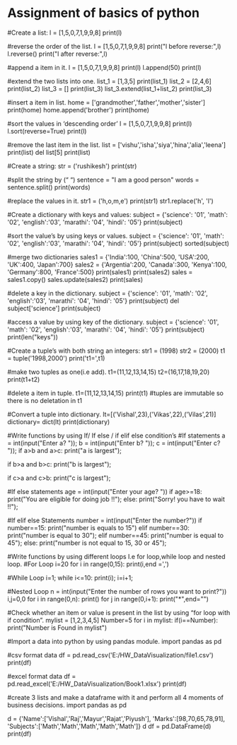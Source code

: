 # Assignment of basics of python
#Create a list:
l = [1,5,0,7,1,9,9,8]
print(l)
    
#reverse the order of the list.
l = [1,5,0,7,1,9,9,8]
print("l before reverse:",l)
l.reverse()
print("l after reverse:",l)

#append a item in it.
l = [1,5,0,7,1,9,9,8]
print(l)
l.append(50)
print(l)

#extend the two lists into one.
list_1 = [1,3,5]
print(list_1)
list_2 = [2,4,6]
print(list_2)
list_3 = []
print(list_3)
list_3.extend(list_1+list_2)
print(list_3)

#insert a item in list.
home = ['grandmother','father','mother','sister']
print(home)
home.append('brother')
print(home)

#sort the values in ‘descending order’
l = [1,5,0,7,1,9,9,8]
print(l)
l.sort(reverse=True)
print(l)

#remove the last item in the list.
list = ['vishu','isha','siya','hina','alia','leena']
print(list)
del list[5]
print(list)


#Create a string:
str = ('rushikesh')
print(str)

#split the string by (“  “)
sentence = "I am a good person"
words = sentence.split()
print(words)


#replace the values in it.
str1 = ('h,o,m,e')
print(str1)
str1.replace('h', 'l')



#Create a dictionary with keys and values:
subject = {'science': '01', 'math': '02', 'english':'03', 'marathi': '04', 'hindi': '05'}
print(subject)
    
#sort the value’s by using keys or values.
subject = {'science': '01', 'math': '02', 'english':'03', 'marathi': '04', 'hindi': '05'}
print(subject)
sorted(subject)

#merge two dictionaries
sales1 = {'India':100, 'China':500, 'USA':200, 'UK':400, 'Japan':700}
sales2 = {'Argentia':200, 'Canada':300, 'Kenya':100, 'Germany':800, 'France':500}
print(sales1)
print(sales2)
sales = sales1.copy()
sales.update(sales2)
print(sales)

#delete a key in the dictionary.
subject = {'science': '01', 'math': '02', 'english':'03', 'marathi': '04', 'hindi': '05'}
print(subject)
del subject['science']
print(subject)

#access a value by using key of the dictionary.
subject = {'science': '01', 'math': '02', 'english':'03', 'marathi': '04', 'hindi': '05'}
print(subject)
print(len("keys"))


#Create a tuple’s with both string an integers:
str1 = (1998)
str2 = (2000) 
t1 = tuple('1998,2000') 
print('t1=',t1) 
    
#make two tuples as one(i.e add).
t1=(11,12,13,14,15)
t2=(16,17,18,19,20)
print(t1+t2)

#delete a item in tuple.
t1=(11,12,13,14,15)
print(t1)
#tuples  are immutable so there is no deletation in t1


#Convert a tuple into dictionary.
lt=[('Vishal',23),('Vikas',22),('Vilas',21)]
dictionary= dict(lt)
print(dictionary)


#Write functions by using If/ If else / if elif else condition’s 
#If statements
a = int(input("Enter a? "));
b = int(input("Enter b? "));
c = int(input("Enter c? "));
if a>b and a>c:
    print("a is largest");

if b>a and b>c:
    print("b is largest");

if c>a and c>b:
    print("c is largest");
    
#If else statements
age = int(input("Enter your age? "))
if age>=18:
    print("You are eligible for doing job !!");
else:
    print("Sorry! you have to wait !!");
    
#If elif else Statements
number = int(input("Enter the number?"))
if number==15:
    print("number is equals to 15")
elif number==30:
    print("number is equal to 30");
elif number==45:
    print("number is equal to 45");
else:
    print("number is not equal to 15, 30 or 45");



#Write functions by using different loops I.e for loop,while loop and nested loop.
#For Loop
i=20
for i in range(0,15):
    print(i,end =',')

#While Loop
i=1;
while i<=10:
    print(i);
    i=i+1;
    
#Nested Loop
n = int(input("Enter the number of rows you want to print?"))
i,j=0,0
for i in range(0,n):
    print()
    for j in range(0,i+1):
        print("*",end="")
        

#Check whether an item or value is present in the list by using “for loop with if condition”.
mylist = [1,2,3,4,5]
Number=5
for i in mylist:
    if(i==Number):
        print("Number is Found in mylist")


#Import a data into python by using pandas module.
import pandas as pd

#csv format data
df = pd.read_csv('E:/HW_DataVisualization/file1.csv')
print(df)

#excel format data
df = pd.read_excel('E:/HW_DataVisualization/Book1.xlsx')
print(df)


#create 3 lists and make a dataframe with it and perform all 4 moments of business decisions.
import pandas as pd

d = {'Name':['Vishal','Raj','Mayur','Rajat','Piyush'],
'Marks':[98,70,65,78,91],
'Subjects':['Math','Math','Math','Math','Math']}
d
df = pd.DataFrame(d)
print(df)

